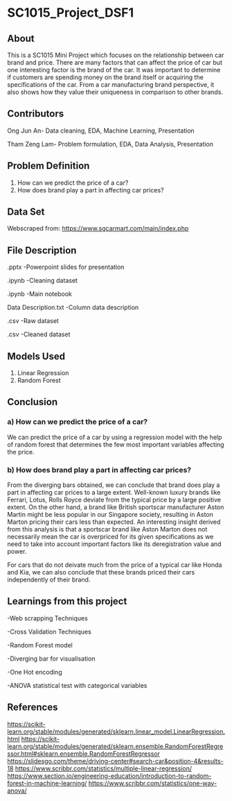 # SC1015_Project_DSF1

## About
This is a SC1015 Mini Project which focuses on the relationship between car brand and price. There are many factors that can affect the price of car but one interesting factor is the brand of the car. It was important to determine if customers are spending money on the brand itself or acquiring the specifications of the car. From a car manufacturing brand perspective, it also shows how they value their uniqueness in comparison to other brands.

## Contributors
Ong Jun An- Data cleaning, EDA, Machine Learning, Presentation

Tham Zeng Lam- Problem formulation, EDA, Data Analysis, Presentation

## Problem Definition
1) How can we predict the price of a car?
2) How does brand play a part in affecting car prices?

## Data Set
Webscraped from: https://www.sgcarmart.com/main/index.php
## File Description
.pptx -Powerpoint slides for presentation

.ipynb -Cleaning dataset

.ipynb -Main notebook 

Data Description.txt -Column data description

.csv -Raw dataset

.csv -Cleaned dataset

## Models Used
1) Linear Regression
2) Random Forest


## Conclusion

### a) How can we predict the price of a car?

We can predict the price of a car by using a regression model with the help of random forest that determines the few most important variables affecting the price.

### b) How does brand play a part in affecting car prices?

From the diverging bars obtained, we can conclude that brand does play a part in affecting car prices to a large extent. Well-known luxury brands like Ferrari, Lotus, Rolls Royce deviate from the typical price by a large positive extent. On the other hand, a brand like British sportscar manufacturer Aston Martin might be less popular in our Singapore society, resulting in Aston Marton pricing their cars less than expected. An interesting insight derived from this analysis is that a sportscar brand like Aston Marton does not necessarily mean the car is overpriced for its given specifications as we need to take into account important factors like its deregistration value and power.

For cars that do not deivate much from the price of a typical car like Honda and Kia, we can also conclude that these brands priced their cars independently of their brand.

## Learnings from this project
-Web scrapping Techniques

-Cross Validation Techniques

-Random Forest model

-Diverging bar for visualisation

-One Hot encoding

-ANOVA statistical test with categorical variables

## References
https://scikit-learn.org/stable/modules/generated/sklearn.linear_model.LinearRegression.html
https://scikit-learn.org/stable/modules/generated/sklearn.ensemble.RandomForestRegressor.html#sklearn.ensemble.RandomForestRegressor
https://slidesgo.com/theme/driving-center#search-car&position-4&results-18
https://www.scribbr.com/statistics/multiple-linear-regression/
https://www.section.io/engineering-education/introduction-to-random-forest-in-machine-learning/ 
https://www.scribbr.com/statistics/one-way-anova/

